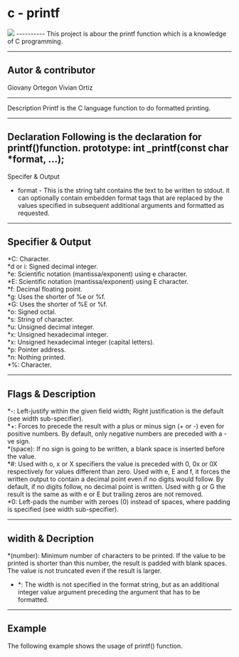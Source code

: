 # c - printf
<img src = "https://d2z6c3c3r6k4bx.cloudfront.net/uploads/event/logo/1061432/a991d937097e8176adf1ea7196beb80f.png">
----------
This project is abour the printf function which is a knowledge of C programming.  

---------
Autor & contributor
-----------
Giovany Ortegon
Vivian Ortiz

-----------
Description
Printf is the C language function to do formatted printing.

-----------
Declaration
Following is the declaration for printf()function.
prototype: int _printf(const char *format, ...);
-----------
Specifer & Output
* format - This is the string taht contains the text to be written to stdout. it can optionally contain embedden format tags that are replaced by the values specified in subsequent additional arguments and formatted as requested.
------------
Specifier & Output
-----------
*C: Character.<br>
*d or i: Signed decimal integer.<br>
*e: Scientific notation (mantissa/exponent) using e character.<br>
*E: Scientific notation (mantissa/exponent) using E character.<br>
*f: Decimal floating point.<br>
*g: Uses the shorter of %e or %f.<br>
*G: Uses the shorter of %E or %f.<br>
*o: Signed octal.<br>
*s: String of character.<br>
*u: Unsigned decimal integer.<br>
*x: Unsigned hexadecimal integer.<br>
*x: Unsigned hexadecimal integer (capital letters).<br>
*p: Pointer address.<br>
*n: Nothing printed.<br>
*%: Character.<br>

-----------
Flags & Description
------------
*-: Left-justify within the given field width; Right justification is the default (see width sub-specifier).<br>
*+: Forces to precede the result with a plus or minus sign (+ or -) even for positive numbers. By default, only negative numbers are preceded with a -ve sign.<br>
*(space): If no sign is going to be written, a blank space is inserted before the value.<br>
*#: Used with o, x or X specifiers the value is preceded with 0, 0x or 0X respectively for values different than zero. Used with e, E and f, it forces the written output to contain a decimal point even if no digits would follow. By default, if no digits follow, no decimal point is written. Used with g or G the result is the same as with e or E but trailing zeros are not removed.<br>
*0: Left-pads the number with zeroes (0) instead of spaces, where padding is specified (see width sub-specifier).<br>

------------
widith & Decription
------------
*(number): Minimum number of characters to be printed. If the value to be printed is shorter than this number, the result is padded with blank spaces. The value is not truncated even if the result is larger.<br>
* *: The width is not specified in the format string, but as an additional integer value argument preceding the argument that has to be formatted.<br>
-----------
Example
------------
The following example shows the usage of printf() function.<br>
